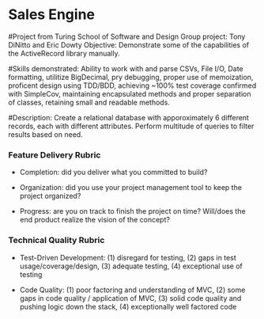 # Sales Engine

#Project from Turing School of Software and Design
Group project: Tony DiNitto and Eric Dowty
Objective: Demonstrate some of the capabilities of the ActiveRecord library manually. 

#Skills demonstrated: 
Ability to work with and parse CSVs, File I/O, Date formatting, utilitize 
BigDecimal, pry debugging, proper use of memoization, proficent design using TDD/BDD, achieving
~100% test coverage confirmed with SimpleCov, maintaining encapsulated methods and proper separation
of classes, retaining small and readable methods.

#Description: 
Create a relational database with apporoximately 6 different records, each with
different attributes. Perform multitude of queries to filter results based on need. 

### Feature Delivery Rubric
* Completion: did you deliver what you committed to build?

* Organization: did you use your project management tool to keep the project organized?

* Progress: are you on track to finish the project on time? Will/does the end product realize the vision of the concept?

### Technical Quality Rubric

* Test-Driven Development: (1) disregard for testing, (2) gaps in test usage/coverage/design, (3) adequate testing, (4) exceptional use of testing

* Code Quality: (1) poor factoring and understanding of MVC, (2) some gaps in code quality / application of MVC, (3) solid code quality and pushing logic down the stack, (4) exceptionally well factored code
